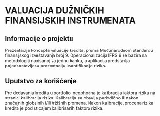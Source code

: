 # VALUACIJA DUŽNIČKIH FINANSIJSKIH INSTRUMENATA

## Informacije o projektu
Prezentacija koncepta valuacije kredita, prema Međunarodnom standardu finansijskog izveštavanja broj 9.
Operacionalizacija IFRS 9 se bazira na metodologiji napisanoj za jednu banku, a aplikacija                 predstavlja pojednostavljenu prezentaciju kvantifikacije rizika.

## Uputstvo za korišćenje
Pre dodavanja kredita u portfolio, neophodna je kalibracija faktora rizika na stranici kalibracija rizika. Kalibracija se obavlja periodično ili nakon značajnih globalnih i/ili tržišnih promena. Nakon kalibracije, procena rizika kredita je pod uticajem kalibrisanih faktora rizika.
